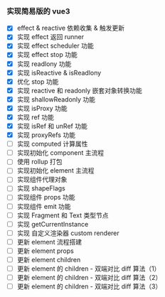### 实现简易版的 vue3

- [x] effect & reactive 依赖收集 & 触发更新
- [x] 实现 effect 返回 runner
- [x] 实现 effect scheduler 功能
- [x] 实现 effect stop 功能
- [x] 实现 readlony 功能
- [x] 实现 isReactive & isReadlony
- [x] 优化 stop 功能
- [x] 实现 reactive 和 readonly 嵌套对象转换功能
- [x] 实现 shallowReadonly 功能
- [x] 实现 isProxy 功能
- [x] 实现 ref 功能
- [x] 实现 isRef 和 unRef 功能
- [x] 实现 proxyRefs 功能
- [ ] 实现 computed 计算属性
- [ ] 实现初始化 component 主流程
- [ ] 使用 rollup 打包
- [ ] 实现初始化 element 主流程
- [ ] 实现组件代理对象
- [ ] 实现 shapeFlags
- [ ] 实现组件 props 功能
- [ ] 实现组件 emit 功能
- [ ] 实现 Fragment 和 Text 类型节点
- [ ] 实现 getCurrentInstance
- [ ] 实现 自定义渲染器 custom renderer
- [ ] 更新 element 流程搭建
- [ ] 更新 element props
- [ ] 更新 element children
- [ ] 更新 element 的 children - 双端对比 diff 算法（1）
- [ ] 更新 element 的 children - 双端对比 diff 算法（2）
- [ ] 更新 element 的 children - 双端对比 diff 算法（3）
